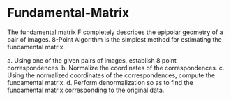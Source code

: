 # Fundamental-Matrix
The fundamental matrix F completely describes the epipolar geometry of a pair of images. 8-Point Algorithm is the simplest method for estimating the fundamental matrix.

a. Using one of the given pairs of images, establish 8 point correspondences.
b. Normalize the coordinates of the correspondences.
c. Using the normalized coordinates of the correspondences, compute the fundamental matrix.
d. Perform denormalization so as to find the fundamental matrix corresponding to the original data.
